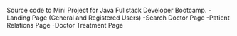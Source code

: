 Source code to Mini Project for Java Fullstack Developer Bootcamp.
-Landing Page (General and Registered Users)
-Search Doctor Page
-Patient Relations Page
-Doctor Treatment Page
